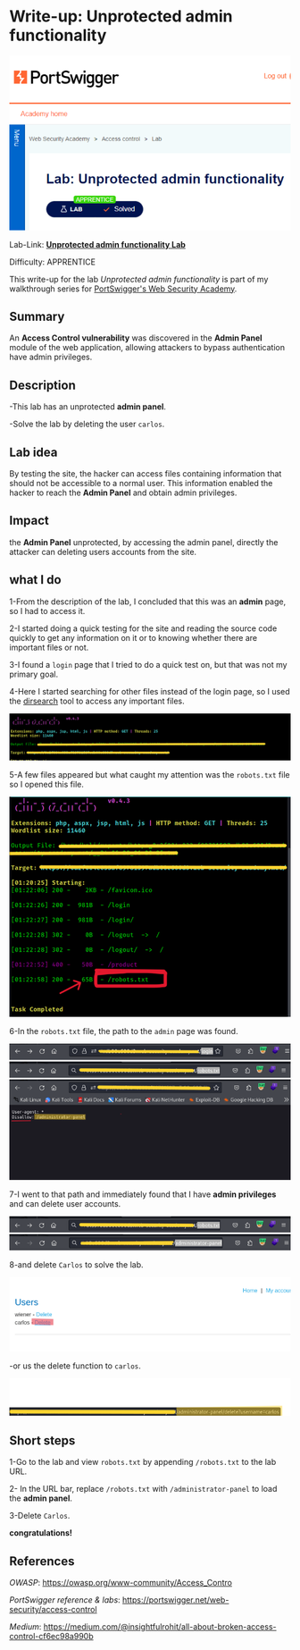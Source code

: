 # Write-up: Unprotected admin functionality


![logo](img/logo.png)

Lab-Link: __[Unprotected admin functionality Lab](https://portswigger.net/web-security/access-control/lab-unprotected-admin-functionality)__

Difficulty: APPRENTICE

This write-up for the lab *Unprotected admin functionality* is part of my walkthrough series for [PortSwigger's Web Security Academy](https://portswigger.net/web-security).

## Summary

An __Access Control vulnerability__ was discovered in the __Admin Panel__ module of the web application, allowing attackers to bypass authentication have admin privileges.

## Description

-This lab has an unprotected **admin panel**.

-Solve the lab by deleting the user `carlos`.

## Lab idea

By testing the site, the hacker can access files containing information that should not be accessible to a normal user. This information enabled the hacker to reach the **Admin Panel** and obtain admin privileges.

## Impact

the __Admin Panel__ unprotected, by accessing the admin panel, directly the attacker can deleting users accounts from the site.

## what I do

1-From the description of the lab, I concluded that this was an **admin** page, so I had to access it.

2-I started doing a quick testing for the site and reading the source code quickly to get any information on it or to knowing whether there are important files or not.

3-I found a `login` page that I tried to do a quick test on, but that was not my primary goal.

4-Here I started searching for other files instead of the login page, so I used the [dirsearch](https://github.com/maurosoria/dirsearch) tool to access any important files.

![](img/dirsearch.png.png)

5-A few files appeared but what caught my attention was the `robots.txt` file so I opened this file. 

![](img/dirsearch_result.png.png)

6-In the `robots.txt` file, the path to the `admin` page was found.

![](img/login.png.png)
![](img/go_robots.txt..png.png)
![](img/robots_file.png.png)

7-I went to that path and immediately found that I have **admin privileges** and can delete user accounts.

![](img/go_robots.txt..png.png)
![](img/go_admin_panel.png.png)

8-and delete `Carlos` to solve the lab.

![](img/admin_panel.png.png)

-or us the delete function to `carlos`.

![](img/delete_function.png.png)

## Short steps

1-Go to the lab and view `robots.txt` by appending `/robots.txt` to the lab URL.
	
2- In the URL bar, replace `/robots.txt` with `/administrator-panel` to load the **admin panel**. 
	
3-Delete `Carlos`.
	
__congratulations!__

## References

*OWASP*: https://owasp.org/www-community/Access_Contro

*PortSwigger reference & labs*: https://portswigger.net/web-security/access-control

*Medium*: https://medium.com/@insightfulrohit/all-about-broken-access-control-cf6ec98a990b
